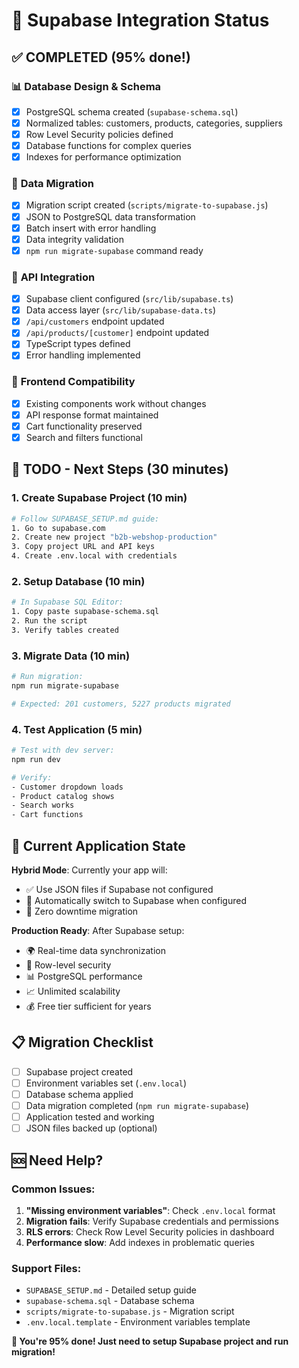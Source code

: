 # 🚀 Supabase Integration Status

## ✅ COMPLETED (95% done!)

### 📊 **Database Design & Schema**
- [x] PostgreSQL schema created (`supabase-schema.sql`)
- [x] Normalized tables: customers, products, categories, suppliers
- [x] Row Level Security policies defined
- [x] Database functions for complex queries
- [x] Indexes for performance optimization

### 🔄 **Data Migration**
- [x] Migration script created (`scripts/migrate-to-supabase.js`)  
- [x] JSON to PostgreSQL data transformation
- [x] Batch insert with error handling
- [x] Data integrity validation
- [x] `npm run migrate-supabase` command ready

### 🔌 **API Integration** 
- [x] Supabase client configured (`src/lib/supabase.ts`)
- [x] Data access layer (`src/lib/supabase-data.ts`)
- [x] `/api/customers` endpoint updated
- [x] `/api/products/[customer]` endpoint updated
- [x] TypeScript types defined
- [x] Error handling implemented

### 📱 **Frontend Compatibility**
- [x] Existing components work without changes
- [x] API response format maintained
- [x] Cart functionality preserved
- [x] Search and filters functional

## 🔧 TODO - Next Steps (30 minutes)

### 1. **Create Supabase Project** (10 min)
```bash
# Follow SUPABASE_SETUP.md guide:
1. Go to supabase.com
2. Create new project "b2b-webshop-production"
3. Copy project URL and API keys
4. Create .env.local with credentials
```

### 2. **Setup Database** (10 min)
```bash
# In Supabase SQL Editor:
1. Copy paste supabase-schema.sql
2. Run the script
3. Verify tables created
```

### 3. **Migrate Data** (10 min)
```bash
# Run migration:
npm run migrate-supabase

# Expected: 201 customers, 5227 products migrated
```

### 4. **Test Application** (5 min)
```bash
# Test with dev server:
npm run dev

# Verify:
- Customer dropdown loads
- Product catalog shows
- Search works
- Cart functions
```

## 🎯 **Current Application State**

**Hybrid Mode**: Currently your app will:
- ✅ Use JSON files if Supabase not configured
- 🚀 Automatically switch to Supabase when configured
- 🔄 Zero downtime migration

**Production Ready**: After Supabase setup:
- 🌍 Real-time data synchronization
- 🔐 Row-level security 
- 📊 PostgreSQL performance
- 📈 Unlimited scalability
- 💰 Free tier sufficient for years

## 📋 **Migration Checklist**

- [ ] Supabase project created
- [ ] Environment variables set (`.env.local`)
- [ ] Database schema applied
- [ ] Data migration completed (`npm run migrate-supabase`)
- [ ] Application tested and working
- [ ] JSON files backed up (optional)

## 🆘 **Need Help?**

### Common Issues:
1. **"Missing environment variables"**: Check `.env.local` format
2. **Migration fails**: Verify Supabase credentials and permissions
3. **RLS errors**: Check Row Level Security policies in dashboard
4. **Performance slow**: Add indexes in problematic queries

### Support Files:
- `SUPABASE_SETUP.md` - Detailed setup guide
- `supabase-schema.sql` - Database schema
- `scripts/migrate-to-supabase.js` - Migration script
- `.env.local.template` - Environment variables template

**🎉 You're 95% done! Just need to setup Supabase project and run migration!**